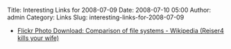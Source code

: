 Title: Interesting Links for 2008-07-09
Date: 2008-07-10 05:00
Author: admin
Category: Links
Slug: interesting-links-for-2008-07-09

-   [Flickr Photo Download: Comparison of file systems - Wikipedia
    (Reiser4 kills your wife)][]

  [Flickr Photo Download: Comparison of file systems - Wikipedia
  (Reiser4 kills your wife)]: http://www.flickr.com/photos/ronocdh/2651155110/sizes/o/
